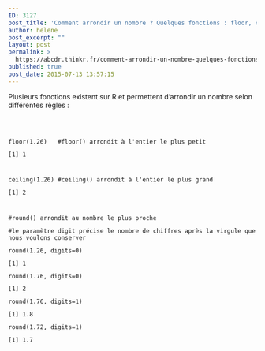 ```yaml
---
ID: 3127
post_title: 'Comment arrondir un nombre ? Quelques fonctions : floor, ceiling, round.'
author: helene
post_excerpt: ""
layout: post
permalink: >
  https://abcdr.thinkr.fr/comment-arrondir-un-nombre-quelques-fonctions-floor-ceiling-round/
published: true
post_date: 2015-07-13 13:57:15
---
```

<p>Plusieurs fonctions existent sur R et permettent d’arrondir un nombre selon différentes règles :</p><p> </p><p> <pre><code><br />floor(1.26)   #floor() arrondit à l'entier le plus petit</p><p>[1] 1</p><p> </p><p>ceiling(1.26) #ceiling() arrondit à l'entier le plus grand</p><p>[1] 2</p><p> </p><p>#round() arrondit au nombre le plus proche</p><p>#le paramètre digit précise le nombre de chiffres après la virgule que nous voulons conserver</p><p>round(1.26, digits=0)</p><p>[1] 1</p><p>round(1.76, digits=0)</p><p>[1] 2</p><p>round(1.76, digits=1)</p><p>[1] 1.8</p><p>round(1.72, digits=1)</p><p>[1] 1.7</p><p></pre>   </p>